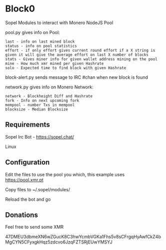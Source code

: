 # Block0
Sopel Modules to interact with Monero NodeJS Pool

pool.py gives info on Pool:

```
last - info on last mined block
status - info on pool statistics
effort - if only effort gives current round effort if a X string is given it will give the average effort on last X number of blocks 
stats - Gives miner info for given wallet address mining on the pool
mine - How much xmr mined per given Hashrate
solo - Expected time to find block with given Hashrate
```

block-alert.py sends message to IRC #chan when new block is found

network.py gives info on Monero Network:

```
network - Blockheight Diff and Hashrate
fork - Info on next upcoming fork
mempool - number Txs in mempool
blocksize - Median Blocksize
```
## Requirements 

Sopel Irc Bot - https://sopel.chat/

Linux

## Configuration

Edit the files to use the pool you which, this example uses https://pool.xmr.pt

Copy files to ~/.sopel/modules/

Reload the bot and go

## Donations

Feel free to send some XMR

47DMEU3dbmeXN6wZGucK8C3hwYcmbVGKa1Fhs5v8sCFrgqHyAwfCkZ4bMgCYN5CFyxgkHqz5zdcvo6JzqFZTSRjEUwYMSYJ



